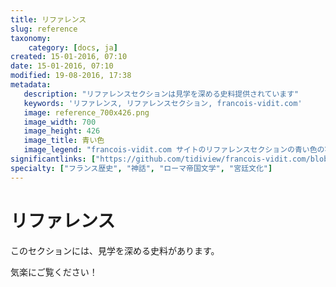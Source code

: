 ```yaml
---
title: リファレンス
slug: reference
taxonomy:
    category: [docs, ja]
created: 15-01-2016, 07:10
date: 15-01-2016, 07:10
modified: 19-08-2016, 17:38
metadata:
   description: "リファレンスセクションは見学を深める史料提供されています"
   keywords: 'リファレンス, リファレンスセクション, francois-vidit.com'
   image: reference_700x426.png
   image_width: 700
   image_height: 426
   image_title: 青い色
   image_legend: "francois-vidit.com サイトのリファレンスセクションの青い色の写真"
significantlinks: ["https://github.com/tidiview/francois-vidit.com/blob/develop/user/sites/docs/pages/01.reference/chapter.ja.md"]
specialty: ["フランス歴史", "神話", "ローマ帝国文学", "宮廷文化"]
---
```

# リファ<wbr>レンス

このセクションには、見学を深める史料が<wbr>あります。

気楽にご覧ください！